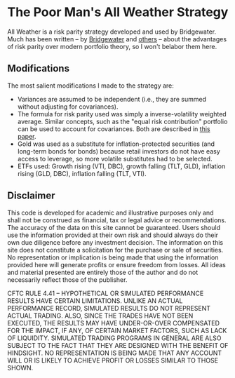 # The Poor Man's All Weather Strategy

All Weather is a risk parity strategy developed and used by Bridgewater. Much has been written – by <a target="_blank" href="https://www.bridgewater.com/research-library/risk-parity/">Bridgewater</a> and <a href="https://www.aqr.com/Insights/Research/White-Papers/Understanding-Risk-Parity" target="_blank">others</a> – about the advantages of risk parity over modern portfolio theory, so I won't belabor them here.

## Modifications

The most salient modifications I made to the strategy are:

* Variances are assumed to be independent (i.e., they are summed without adjusting for covariances). 
* The formula for risk parity used was simply a inverse-volatility weighted average. Similar concepts, such as the "equal risk contribution" portfolio can be used to account for covariances. Both are described in <a href="https://people.umass.edu/~kazemi/An%20Introduction%20to%20Risk%20Parity.pdf" target="blank">this paper</a>.
* Gold was used as a substitute for inflation-protected securities (and long-term bonds for bonds) because retail investors do not have easy access to leverage, so more volatile substitutes had to be selected.
* ETFs used: Growth rising (VTI, DBC), growth falling (TLT, GLD), inflation rising (GLD, DBC), inflation falling (TLT, VTI).

## Disclaimer

This code is developed for academic and illustrative purposes only and shall not be construed as financial, tax or legal advice or recommendations. The accuracy of the data on this site cannot be guaranteed. Users should use the information provided at their own risk and should always do their own due diligence before any investment decision. The information on this site does not constitute a solicitation for the purchase or sale of securities. No representation or implication is being made that using the information provided here will generate profits or ensure freedom from losses. All ideas and material presented are entirely those of the author and do not necessarily reflect those of the publisher. 

CFTC RULE 4.41 – HYPOTHETICAL OR SIMULATED PERFORMANCE RESULTS HAVE CERTAIN LIMITATIONS. UNLIKE AN ACTUAL PERFORMANCE RECORD, SIMULATED RESULTS DO NOT REPRESENT ACTUAL TRADING. ALSO, SINCE THE TRADES HAVE NOT BEEN EXECUTED, THE RESULTS MAY HAVE UNDER-OR-OVER COMPENSATED FOR THE IMPACT, IF ANY, OF CERTAIN MARKET FACTORS, SUCH AS LACK OF LIQUIDITY. SIMULATED TRADING PROGRAMS IN GENERAL ARE ALSO SUBJECT TO THE FACT THAT THEY ARE DESIGNED WITH THE BENEFIT OF HINDSIGHT. NO REPRESENTATION IS BEING MADE THAT ANY ACCOUNT WILL OR IS LIKELY TO ACHIEVE PROFIT OR LOSSES SIMILAR TO THOSE SHOWN.